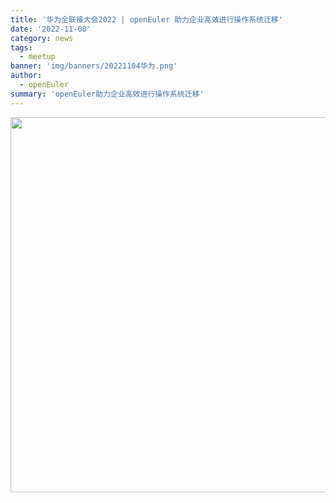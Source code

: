 ```yaml
---
title: '华为全联接大会2022 | openEuler 助力企业高效进行操作系统迁移'
date: '2022-11-08'
category: news
tags:
  - meetup
banner: 'img/banners/20221104华为.png'
author:
  - openEuler
summary: 'openEuler助力企业高效进行操作系统迁移'
---
```


<img src="/img/news/20221104华为全联接大会2022/1.jpg" width="600">